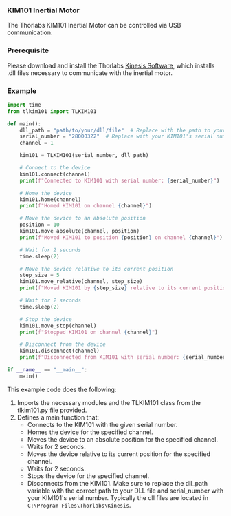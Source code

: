 ### **KIM101 Inertial Motor**
The Thorlabs KIM101 Inertial Motor can be controlled via USB communication.

### **Prerequisite**
Please download and install the Thorlabs [Kinesis Software](https://www.thorlabs.com/newgrouppage9.cfm?objectgroup_id=12033), which installs .dll files necessary to communicate with the inertial motor.

### **Example**

```python
import time
from tlkim101 import TLKIM101

def main():
    dll_path = "path/to/your/dll/file"  # Replace with the path to your DLL file.
    serial_number = "28000322"  # Replace with your KIM101's serial number
    channel = 1

    kim101 = TLKIM101(serial_number, dll_path)

    # Connect to the device
    kim101.connect(channel)
    print(f"Connected to KIM101 with serial number: {serial_number}")

    # Home the device
    kim101.home(channel)
    print(f"Homed KIM101 on channel {channel}")

    # Move the device to an absolute position
    position = 10
    kim101.move_absolute(channel, position)
    print(f"Moved KIM101 to position {position} on channel {channel}")

    # Wait for 2 seconds
    time.sleep(2)

    # Move the device relative to its current position
    step_size = 5
    kim101.move_relative(channel, step_size)
    print(f"Moved KIM101 by {step_size} relative to its current position on channel {channel}")

    # Wait for 2 seconds
    time.sleep(2)

    # Stop the device
    kim101.move_stop(channel)
    print(f"Stopped KIM101 on channel {channel}")

    # Disconnect from the device
    kim101.disconnect(channel)
    print(f"Disconnected from KIM101 with serial number: {serial_number}")

if __name__ == "__main__":
    main()
```

This example code does the following:

1. Imports the necessary modules and the TLKIM101 class from the tlkim101.py file provided.
2. Defines a main function that:
    - Connects to the KIM101 with the given serial number.
    - Homes the device for the specified channel.
    - Moves the device to an absolute position for the specified channel.
    - Waits for 2 seconds.
    - Moves the device relative to its current position for the specified channel.
    - Waits for 2 seconds.
    - Stops the device for the specified channel.
    - Disconnects from the KIM101.
Make sure to replace the dll_path variable with the correct path to your DLL file and serial_number with your KIM101's serial number. Typically the dll files are located in `C:\Program Files\Thorlabs\Kinesis`.

